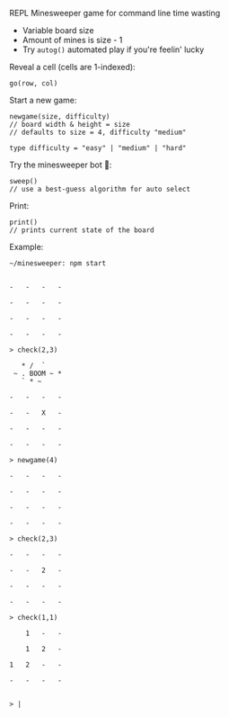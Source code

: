 REPL Minesweeper game for command line time wasting

* Variable board size
* Amount of mines is size - 1
* Try `autog()` automated play if you're feelin' lucky


Reveal a cell (cells are 1-indexed):
```
go(row, col)
```
Start a new game:
```
newgame(size, difficulty)
// board width & height = size
// defaults to size = 4, difficulty "medium"

type difficulty = "easy" | "medium" | "hard"
```

Try the minesweeper bot 🤖:
```
sweep()
// use a best-guess algorithm for auto select
```
Print:
```
print()
// prints current state of the board
```

Example:
```
~/minesweeper: npm start


-   -   -   -

-   -   -   -

-   -   -   -

-   -   -   -

> check(2,3)

   * /  `
 ~ . BOOM ~ *
   ` * ~

-   -   -   -

-   -   X   -

-   -   -   -

-   -   -   -

> newgame(4)

-   -   -   -

-   -   -   -

-   -   -   -

-   -   -   -

> check(2,3)

-   -   -   -

-   -   2   -

-   -   -   -

-   -   -   -

> check(1,1)

    1   -   -

    1   2   -

1   2   -   -

-   -   -   -


> |

```
